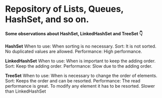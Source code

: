 # Repository of Lists, Queues, HashSet, and so on.

#### Some observations about HashSet, LinkedHashSet and TreeSet :point_down:

**HashSet**
When to use: When sorting is no necessary.
Sort: It is not sorted. No duplicated values are allowed.
Performance: High performance.

**LinkedHashSet**
When to use: When is important to keep the adding order.
Sort: Keep the adding order.
Performance: Slow due to the adding order.

**TreeSet**
When to use: When is necessary to change the order of elements.
Sort: Keeps the order and can be resorted.
Performance: The read performance is great. To modify any element it has to be resorted. Slower than LinkedHashSet